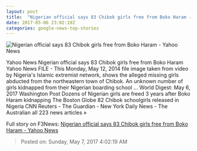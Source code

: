 ```yaml
---
layout: post
title:  "Nigerian official says 83 Chibok girls free from Boko Haram - Yahoo News"
date: 2017-05-06 23:02:19Z
categories: google-news-top-stories
---
```


![Nigerian official says 83 Chibok girls free from Boko Haram - Yahoo News](https://s.yimg.com/uu/api/res/1.2/pm.VjS30jLIrRNh.iS2aqg--/aD0xMDY5O3c9MTkxMjtzbT0xO2FwcGlkPXl0YWNoeW9u/http://media.zenfs.com/en_us/News/ap_webfeeds/11433ce415744dfcbdfa8f15808074c2.jpg)

Yahoo News Nigerian official says 83 Chibok girls free from Boko Haram Yahoo News FILE - This Monday, May 12, 2014 file image taken from video by Nigeria's Islamic extremist network, shows the alleged missing girls abducted from the northeastern town of Chibok. An unknown number of girls kidnapped from their Nigerian boarding school ... World Digest: May 6, 2017 Washington Post Dozens of Nigerian girls are freed 3 years after Boko Haram kidnapping The Boston Globe 82 Chibok schoolgirls released in Nigeria CNN Reuters - The Guardian - New York Daily News - The Australian all 223 news articles »


Full story on F3News: [Nigerian official says 83 Chibok girls free from Boko Haram - Yahoo News](http://www.f3nws.com/n/zdsmnC)

> Posted on: Sunday, May 7, 2017 4:02:19 AM
